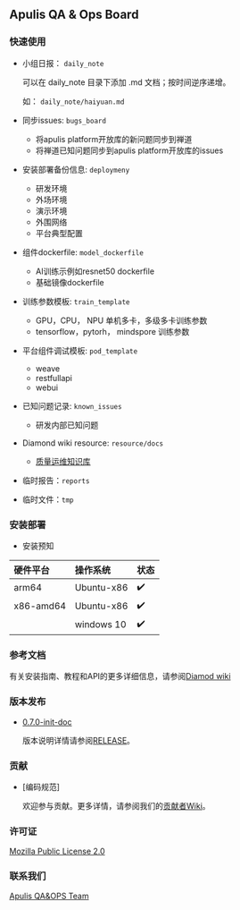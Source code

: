 
Apulis QA & Ops Board
----------------------------------------------------------------------------


### 快速使用

* 小组日报： `daily_note`

    可以在 daily_note 目录下添加 .md 文档；按时间逆序递增。

    如：
    `daily_note/haiyuan.md `

* 同步issues: `bugs_board`

    + 将apulis platform开放库的新问题同步到禅道
    + 将禅道已知问题同步到apulis platform开放库的issues

* 安装部署备份信息: `deploymeny`

    + 研发环境
    + 外场环境
    + 演示环境
    + 外围网络
    + 平台典型配置

* 组件dockerfile: `model_dockerfile`

    + AI训练示例如resnet50 dockerfile
    + 基础镜像dockerfile

* 训练参数模板: `train_template`

    + GPU，CPU， NPU 单机多卡，多级多卡训练参数
    + tensorflow，pytorh， mindspore 训练参数

* 平台组件调试模板: `pod_template`

    + weave
    + restfullapi
    + webui

* 已知问题记录: `known_issues`

    + 研发内部已知问题

* Diamond wiki resource: `resource/docs`

    + [质量运维知识库](https://github.com/apulis/Diamond/wiki)

* 临时报告：`reports`

* 临时文件：`tmp`


### 安装部署


* 安装预知

|硬件平台         |操作系统     |状态        |
|:---------------|:-----------|:-----------|
|arm64           | Ubuntu-x86 |	✔️         |
|x86-amd64       | Ubuntu-x86 |	✔️        |
|                | windows 10 |	✔️        |


### 参考文档


有关安装指南、教程和API的更多详细信息，请参阅[Diamod wiki](https://github.com/apulis/Diamond/wiki)

### 版本发布


* [0.7.0-init-doc](https://github.com/apulis/Diamond/releases)

    版本说明详情请参阅[RELEASE](docs/RELEASE.md)。

### 贡献


* [编码规范]

    欢迎参与贡献。更多详情，请参阅我们的[贡献者Wiki](https://github.com/apulis/Diamond/wiki)。

### 许可证


[Mozilla Public License 2.0](LICENSE)

### 联系我们


[Apulis QA&OPS Team](http://www.apulis.cn/index.php?s=/sys/cate/5.html)







